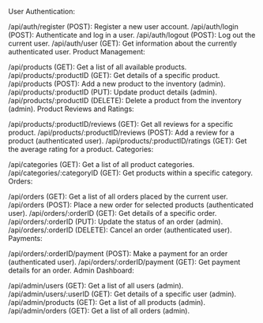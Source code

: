User Authentication:

/api/auth/register (POST): Register a new user account.
/api/auth/login (POST): Authenticate and log in a user.
/api/auth/logout (POST): Log out the current user.
/api/auth/user (GET): Get information about the currently authenticated user.
Product Management:

/api/products (GET): Get a list of all available products.
/api/products/:productID (GET): Get details of a specific product.
/api/products (POST): Add a new product to the inventory (admin).
/api/products/:productID (PUT): Update product details (admin).
/api/products/:productID (DELETE): Delete a product from the inventory (admin).
Product Reviews and Ratings:

/api/products/:productID/reviews (GET): Get all reviews for a specific product.
/api/products/:productID/reviews (POST): Add a review for a product (authenticated user).
/api/products/:productID/ratings (GET): Get the average rating for a product.
Categories:

/api/categories (GET): Get a list of all product categories.
/api/categories/:categoryID (GET): Get products within a specific category.
Orders:

/api/orders (GET): Get a list of all orders placed by the current user.
/api/orders (POST): Place a new order for selected products (authenticated user).
/api/orders/:orderID (GET): Get details of a specific order.
/api/orders/:orderID (PUT): Update the status of an order (admin).
/api/orders/:orderID (DELETE): Cancel an order (authenticated user).
Payments:

/api/orders/:orderID/payment (POST): Make a payment for an order (authenticated user).
/api/orders/:orderID/payment (GET): Get payment details for an order.
Admin Dashboard:

/api/admin/users (GET): Get a list of all users (admin).
/api/admin/users/:userID (GET): Get details of a specific user (admin).
/api/admin/products (GET): Get a list of all products (admin).
/api/admin/orders (GET): Get a list of all orders (admin).



